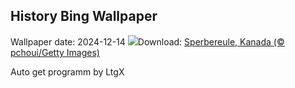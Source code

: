 ## History Bing Wallpaper
Wallpaper date: 2024-12-14
![](https://www.bing.com/th?id=OHR.NorthernHawkOwl_DE-DE0106015482_UHD.jpg&w=1000)Download: [Sperbereule, Kanada (© pchoui/Getty Images)](https://www.bing.com/th?id=OHR.NorthernHawkOwl_DE-DE0106015482_UHD.jpg)

Auto get programm by LtgX
